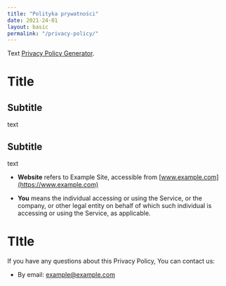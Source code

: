 ```yaml
---
title: "Polityka prywatności"
date: 2021-24-01
layout: basic
permalink: "/privacy-policy/"
---
```


Text [Privacy Policy Generator](https://www.privacypolicies.com/privacy-policy-generator/).

# Title

## Subtitle

text
## Subtitle

text

- **Website** refers to Example Site, accessible from [www.example.com](https://www.example.com)

- **You** means the individual accessing or using the Service, or the company, or other legal entity on behalf of which such individual is accessing or using the Service, as applicable.

# TItle





If you have any questions about this Privacy Policy, You can contact us:

- By email: example@example.com
